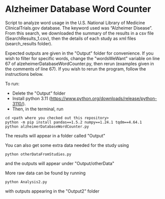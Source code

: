 # Alzheimer Database Word Counter
Script to analyze word usage in the U.S. National Library of Medicine ClinicalTrials.gov database. The keyword used was “Alzheimer Disease”. From this search, we downloaded the summary of the results in a csv file (SearchResults_1.csv), then the details of each study as xml files (search_results folder).

Expected outputs are given in the "Output" folder for convenience.
If you wish to filter for specific words, change the "wordsWeWant" variable on line 67 of alzeheimerDatabaseWordCounter.py, then rerun (examples given in the comments of line 67).
If you wish to rerun the program, follow the instructions below.

To run:
- Delete the "Output" folder
- Install python 3.11 (https://www.python.org/downloads/release/python-3110/). 
- Then, in the terminal, run
```
cd <path where you checked out this repository>
python -m pip install pandas==1.5.2 numpy==1.24.1 tqdm==4.64.1
python alzheimerDatabaseWordCounter.py
```
The results will appear in a folder called "Output"

You can also get some extra data needed for the study using
```
python otherDataFromStudies.py
```
and the outputs will appear under "Output/otherData" 

More raw data can be found by running
```
python Analysis2.py
```
with outputs appearing in the "Output2" folder

